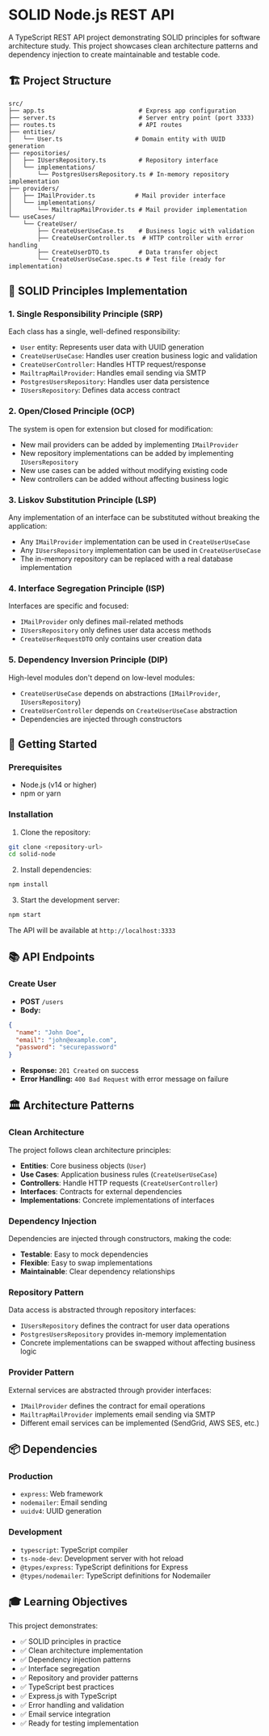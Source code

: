 # SOLID Node.js REST API

A TypeScript REST API project demonstrating SOLID principles for software architecture study. This project showcases clean architecture patterns and dependency injection to create maintainable and testable code.

## 🏗️ Project Structure

```
src/
├── app.ts                          # Express app configuration
├── server.ts                       # Server entry point (port 3333)
├── routes.ts                       # API routes
├── entities/
│   └── User.ts                    # Domain entity with UUID generation
├── repositories/
│   ├── IUsersRepository.ts         # Repository interface
│   └── implementations/
│       └── PostgresUsersRepository.ts # In-memory repository implementation
├── providers/
│   ├── IMailProvider.ts           # Mail provider interface
│   └── implementations/
│       └── MailtrapMailProvider.ts # Mail provider implementation
└── useCases/
    └── CreateUser/
        ├── CreateUserUseCase.ts    # Business logic with validation
        ├── CreateUserController.ts  # HTTP controller with error handling
        ├── CreateUserDTO.ts        # Data transfer object
        └── CreateUserUseCase.spec.ts # Test file (ready for implementation)
```

## 🎯 SOLID Principles Implementation

### 1. **Single Responsibility Principle (SRP)**
Each class has a single, well-defined responsibility:
- `User` entity: Represents user data with UUID generation
- `CreateUserUseCase`: Handles user creation business logic and validation
- `CreateUserController`: Handles HTTP request/response
- `MailtrapMailProvider`: Handles email sending via SMTP
- `PostgresUsersRepository`: Handles user data persistence
- `IUsersRepository`: Defines data access contract

### 2. **Open/Closed Principle (OCP)**
The system is open for extension but closed for modification:
- New mail providers can be added by implementing `IMailProvider`
- New repository implementations can be added by implementing `IUsersRepository`
- New use cases can be added without modifying existing code
- New controllers can be added without affecting business logic

### 3. **Liskov Substitution Principle (LSP)**
Any implementation of an interface can be substituted without breaking the application:
- Any `IMailProvider` implementation can be used in `CreateUserUseCase`
- Any `IUsersRepository` implementation can be used in `CreateUserUseCase`
- The in-memory repository can be replaced with a real database implementation

### 4. **Interface Segregation Principle (ISP)**
Interfaces are specific and focused:
- `IMailProvider` only defines mail-related methods
- `IUsersRepository` only defines user data access methods
- `CreateUserRequestDTO` only contains user creation data

### 5. **Dependency Inversion Principle (DIP)**
High-level modules don't depend on low-level modules:
- `CreateUserUseCase` depends on abstractions (`IMailProvider`, `IUsersRepository`)
- `CreateUserController` depends on `CreateUserUseCase` abstraction
- Dependencies are injected through constructors

## 🚀 Getting Started

### Prerequisites
- Node.js (v14 or higher)
- npm or yarn

### Installation

1. Clone the repository:
```bash
git clone <repository-url>
cd solid-node
```

2. Install dependencies:
```bash
npm install
```

3. Start the development server:
```bash
npm start
```

The API will be available at `http://localhost:3333`

## 📚 API Endpoints

### Create User
- **POST** `/users`
- **Body:**
```json
{
  "name": "John Doe",
  "email": "john@example.com",
  "password": "securepassword"
}
```
- **Response:** `201 Created` on success
- **Error Handling:** `400 Bad Request` with error message on failure

## 🏛️ Architecture Patterns

### Clean Architecture
The project follows clean architecture principles:
- **Entities**: Core business objects (`User`)
- **Use Cases**: Application business rules (`CreateUserUseCase`)
- **Controllers**: Handle HTTP requests (`CreateUserController`)
- **Interfaces**: Contracts for external dependencies
- **Implementations**: Concrete implementations of interfaces

### Dependency Injection
Dependencies are injected through constructors, making the code:
- **Testable**: Easy to mock dependencies
- **Flexible**: Easy to swap implementations
- **Maintainable**: Clear dependency relationships

### Repository Pattern
Data access is abstracted through repository interfaces:
- `IUsersRepository` defines the contract for user data operations
- `PostgresUsersRepository` provides in-memory implementation
- Concrete implementations can be swapped without affecting business logic

### Provider Pattern
External services are abstracted through provider interfaces:
- `IMailProvider` defines the contract for email operations
- `MailtrapMailProvider` implements email sending via SMTP
- Different email services can be implemented (SendGrid, AWS SES, etc.)

## 📦 Dependencies

### Production
- `express`: Web framework
- `nodemailer`: Email sending
- `uuidv4`: UUID generation

### Development
- `typescript`: TypeScript compiler
- `ts-node-dev`: Development server with hot reload
- `@types/express`: TypeScript definitions for Express
- `@types/nodemailer`: TypeScript definitions for Nodemailer

## 🎓 Learning Objectives

This project demonstrates:
- ✅ SOLID principles in practice
- ✅ Clean architecture implementation
- ✅ Dependency injection patterns
- ✅ Interface segregation
- ✅ Repository and provider patterns
- ✅ TypeScript best practices
- ✅ Express.js with TypeScript
- ✅ Error handling and validation
- ✅ Email service integration
- ✅ Ready for testing implementation